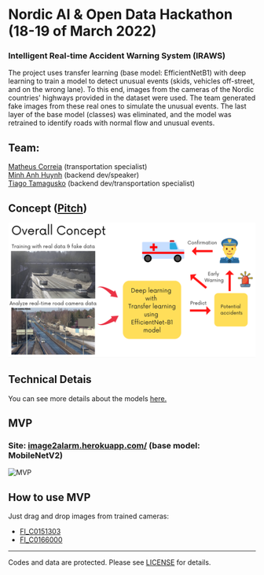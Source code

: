 # Nordic AI & Open Data Hackathon (18-19 of March 2022)

### Intelligent Real-time Accident Warning System (IRAWS)

The project uses transfer learning (base model: EfficientNetB1) with deep learning to train a model to detect unusual events (skids, vehicles off-street, and on the wrong lane). To this end, images from the cameras of the Nordic countries' highways provided in the dataset were used. The team generated fake images from these real ones to simulate the unusual events. The last layer of the base model (classes) was eliminated, and the model was retrained to identify roads with normal flow and unusual events.

## Team:

[Matheus Correia](https://github.com/matheusgomesms) (transportation specialist)  
[Minh Anh Huynh](https://github.com/MarcX23) (backend dev/speaker)  
[Tiago Tamagusko](https://github.com/tamagusko) (backend dev/transportation specialist)

## Concept ([Pitch](https://www.youtube.com/watch?v=thCYkNci55o))

![Concept](https://github.com/tamagusko/nordicopendata/raw/main/img/concept.png)

## Technical Detais
You can see more details about the models [here.](https://github.com/tamagusko/nordicopendata/tree/main/models)

## MVP
### Site: [image2alarm.herokuapp.com/](https://image2alarm.herokuapp.com/) (base model: MobileNetV2)

![MVP](https://github.com/tamagusko/nordicopendata/raw/main/img/preview.gif)

## How to use MVP

Just drag and drop images from trained cameras:

- [FI_C0151303](https://github.com/tamagusko/nordicopendata/tree/main/data/FI_C0151303)
- [FI_C0166000](https://github.com/tamagusko/nordicopendata/tree/main/data/FI_C0166000)

---

Codes and data are protected. Please see [LICENSE](LICENSE) for details.
